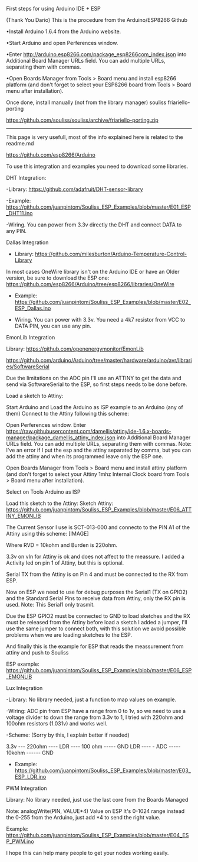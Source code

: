 First steps for using Arduino IDE + ESP

(Thank You Dario)
This is the procedure from the Arduino/ESP8266 Github

•Install Arduino 1.6.4 from the Arduino website.

•Start Arduino and open Perferences window.

•Enter http://arduino.esp8266.com/package_esp8266com_index.json into Additional Board Manager URLs field. You can add 
multiple URLs, separating them with commas.

•Open Boards Manager from Tools > Board menu and install esp8266 platform (and don't forget to select your ESP8266 board from Tools > Board menu after installation).

Once done, install manually (not from the library manager) souliss friariello-porting


https://github.com/souliss/souliss/archive/friariello-porting.zip

-------------------------------------------------------------------------------------------

This page is very usefull, most of the info explained here is related to the readme.md

https://github.com/esp8266/Arduino

 

To use this integration and examples you need to download some libraries.

  

DHT Integration:

-Library: https://github.com/adafruit/DHT-sensor-library

-Example: https://github.com/juanpintom/Souliss_ESP_Examples/blob/master/E01_ESP_DHT11.ino

-Wiring. You can power from 3.3v directly the DHT and connect DATA to any PIN. 

 

Dallas Integration

- Library: https://github.com/milesburton/Arduino-Temperature-Control-Library

In most cases OneWire library isn't on the Arduino IDE or have an Older version, be sure to download the ESP one: https://github.com/esp8266/Arduino/tree/esp8266/libraries/OneWire

- Example: https://github.com/juanpintom/Souliss_ESP_Examples/blob/master/E02_ESP_Dallas.ino

- Wiring. You can power with 3.3v. You need a 4k7 resistor from VCC to DATA PIN, you can use any pin.

 

EmonLib Integration

Library: https://github.com/openenergymonitor/EmonLib

https://github.com/arduino/Arduino/tree/master/hardware/arduino/avr/libraries/SoftwareSerial

Due the limitations on the ADC pin I'll use an ATTINY to get the data and send via SoftwareSerial to the ESP, so first steps needs to be done before.

Load a sketch to Attiny: 

Start Arduino and Load the Arduino as ISP example to an Arduino (any of them)
Connect to the Attiny following this scheme:

​Open Perferences window.
Enter https://raw.githubusercontent.com/damellis/attiny/ide-1.6.x-boards-manager/package_damellis_attiny_index.json into Additional Board Manager URLs field. You can add multiple URLs, separating them with commas. Note: I've an error if I put the esp and the attiny separated by comma, but you can add the attiny and when its programmed leave only the ESP one.

Open Boards Manager from Tools > Board menu and install attiny platform (and don't forget to select your Attiny 1mhz Internal Clock board from Tools > Board menu after installation).

Select on Tools Arduino as ISP 

Load this sketch to the Attiny:
Sketch Attiny:  https://github.com/juanpintom/Souliss_ESP_Examples/blob/master/E06_ATTINY_EMONLIB

The Current Sensor I use is SCT-013-000 and connecto to the PIN A1 of the Attiny using this scheme:
[IMAGE]

​Where RVD = 10kohm and Burden is 220ohm.

3.3v on vIn for Attiny is ok and does not affect to the meassure. I added a Activity led on pin 1 of Attiny, but this is optional.

Serial TX from the Attiny is on Pin 4 and must be connected to the RX from ESP.

Now on ESP we need to use for debug purposes the Serial1 (TX on GPIO2) and the Standard Serial Pins to receive data from Attiny, only the RX pin is used.  Note: This Serial1 only trasmit.

 

Due the ESP GPIO2 must be connected to GND to load sketches and the RX must be released from the Attiny before load a sketch I added a jumper, I'll use the same jumper to connect both, with this solution we avoid possible problems when we are loading sketches to the ESP.

 

And finally this is the example for ESP that reads the meassurement from attiny and push to Souliss

ESP example: https://github.com/juanpintom/Souliss_ESP_Examples/blob/master/E06_ESP_EMONLIB

 


 

Lux Integration

-Library:  No library needed, just a function to map values on example.

-Wiring: ADC pin from ESP have a range from 0 to 1v, so we need to use a voltage divider to down the range from 3.3v to 1, I tried with 220ohm and 100ohm resistors (1.031v) and works well.

-Scheme:  (Sorry by this, I explain better if needed)

3.3v --- 220ohm ---- LDR ---- 100 ohm ----- GND
                     LDR ----  -  ADC ----- 10kohm ------ GND

- Example: https://github.com/juanpintom/Souliss_ESP_Examples/blob/master/E03_ESP_LDR.ino

PWM Integration

Library: No library needed, just use the last core from the Boards Managed

Note: analogWrite(PIN, VALUE*4) Value on ESP It's 0-1024 range instead the 0-255 from the Arduino, just add *4  to send the right value.

Example: https://github.com/juanpintom/Souliss_ESP_Examples/blob/master/E04_ESP_PWM.ino







I hope this can help many people to get your nodes working easily.
